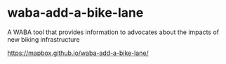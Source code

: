 # waba-add-a-bike-lane

 A WABA tool that provides information to advocates about the impacts of new biking infrastructure

https://mapbox.github.io/waba-add-a-bike-lane/
